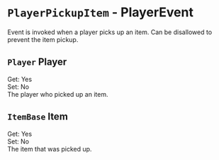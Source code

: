 # `PlayerPickupItem` - PlayerEvent
Event is invoked when a player picks up an item. Can be disallowed to prevent the item pickup.

## `Player` Player
Get: Yes  
Set: No  
The player who picked up an item.

## `ItemBase` Item
Get: Yes  
Set: No  
The item that was picked up.